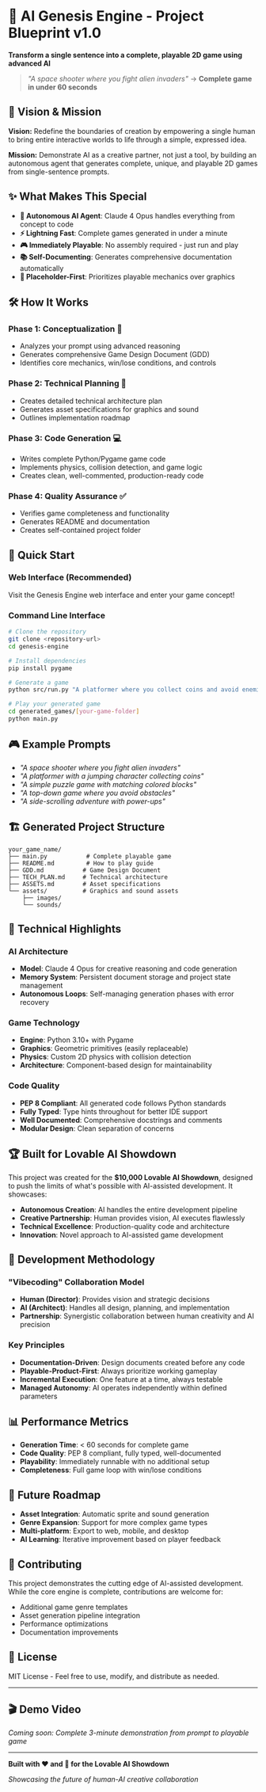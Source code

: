 
# 🚀 AI Genesis Engine - Project Blueprint v1.0

**Transform a single sentence into a complete, playable 2D game using advanced AI**

> *"A space shooter where you fight alien invaders"* → **Complete game in under 60 seconds**

## 🎯 Vision & Mission

**Vision:** Redefine the boundaries of creation by empowering a single human to bring entire interactive worlds to life through a simple, expressed idea.

**Mission:** Demonstrate AI as a creative partner, not just a tool, by building an autonomous agent that generates complete, unique, and playable 2D games from single-sentence prompts.

## ✨ What Makes This Special

- **🧠 Autonomous AI Agent**: Claude 4 Opus handles everything from concept to code
- **⚡ Lightning Fast**: Complete games generated in under a minute
- **🎮 Immediately Playable**: No assembly required - just run and play
- **📚 Self-Documenting**: Generates comprehensive documentation automatically
- **🎨 Placeholder-First**: Prioritizes playable mechanics over graphics

## 🛠️ How It Works

### Phase 1: Conceptualization 🧠
- Analyzes your prompt using advanced reasoning
- Generates comprehensive Game Design Document (GDD)
- Identifies core mechanics, win/lose conditions, and controls

### Phase 2: Technical Planning 🔧
- Creates detailed technical architecture plan
- Generates asset specifications for graphics and sound
- Outlines implementation roadmap

### Phase 3: Code Generation 💻
- Writes complete Python/Pygame game code
- Implements physics, collision detection, and game logic
- Creates clean, well-commented, production-ready code

### Phase 4: Quality Assurance ✅
- Verifies game completeness and functionality
- Generates README and documentation
- Creates self-contained project folder

## 🚀 Quick Start

### Web Interface (Recommended)
Visit the Genesis Engine web interface and enter your game concept!

### Command Line Interface
```bash
# Clone the repository
git clone <repository-url>
cd genesis-engine

# Install dependencies
pip install pygame

# Generate a game
python src/run.py "A platformer where you collect coins and avoid enemies"

# Play your generated game
cd generated_games/[your-game-folder]
python main.py
```

## 🎮 Example Prompts

- *"A space shooter where you fight alien invaders"*
- *"A platformer with a jumping character collecting coins"*
- *"A simple puzzle game with matching colored blocks"*
- *"A top-down game where you avoid obstacles"*
- *"A side-scrolling adventure with power-ups"*

## 🏗️ Generated Project Structure

```
your_game_name/
├── main.py           # Complete playable game
├── README.md         # How to play guide
├── GDD.md           # Game Design Document
├── TECH_PLAN.md     # Technical architecture
├── ASSETS.md        # Asset specifications
└── assets/          # Graphics and sound assets
    ├── images/
    └── sounds/
```

## 🎯 Technical Highlights

### AI Architecture
- **Model**: Claude 4 Opus for creative reasoning and code generation
- **Memory System**: Persistent document storage and project state management
- **Autonomous Loops**: Self-managing generation phases with error recovery

### Game Technology
- **Engine**: Python 3.10+ with Pygame
- **Graphics**: Geometric primitives (easily replaceable)
- **Physics**: Custom 2D physics with collision detection
- **Architecture**: Component-based design for maintainability

### Code Quality
- **PEP 8 Compliant**: All generated code follows Python standards
- **Fully Typed**: Type hints throughout for better IDE support
- **Well Documented**: Comprehensive docstrings and comments
- **Modular Design**: Clean separation of concerns

## 🏆 Built for Lovable AI Showdown

This project was created for the **$10,000 Lovable AI Showdown**, designed to push the limits of what's possible with AI-assisted development. It showcases:

- **Autonomous Creation**: AI handles the entire development pipeline
- **Creative Partnership**: Human provides vision, AI executes flawlessly
- **Technical Excellence**: Production-quality code and architecture
- **Innovation**: Novel approach to AI-assisted game development

## 🔧 Development Methodology

### "Vibecoding" Collaboration Model
- **Human (Director)**: Provides vision and strategic decisions
- **AI (Architect)**: Handles all design, planning, and implementation
- **Partnership**: Synergistic collaboration between human creativity and AI precision

### Key Principles
- **Documentation-Driven**: Design documents created before any code
- **Playable-Product-First**: Always prioritize working gameplay
- **Incremental Execution**: One feature at a time, always testable
- **Managed Autonomy**: AI operates independently within defined parameters

## 📊 Performance Metrics

- **Generation Time**: < 60 seconds for complete game
- **Code Quality**: PEP 8 compliant, fully typed, well-documented
- **Playability**: Immediately runnable with no additional setup
- **Completeness**: Full game loop with win/lose conditions

## 🚀 Future Roadmap

- **Asset Integration**: Automatic sprite and sound generation
- **Genre Expansion**: Support for more complex game types
- **Multi-platform**: Export to web, mobile, and desktop
- **AI Learning**: Iterative improvement based on player feedback

## 🤝 Contributing

This project demonstrates the cutting edge of AI-assisted development. While the core engine is complete, contributions are welcome for:

- Additional game genre templates
- Asset generation pipeline integration
- Performance optimizations
- Documentation improvements

## 📄 License

MIT License - Feel free to use, modify, and distribute as needed.

---

## 🎬 Demo Video

*Coming soon: Complete 3-minute demonstration from prompt to playable game*

---

**Built with ❤️ and 🤖 for the Lovable AI Showdown**

*Showcasing the future of human-AI creative collaboration*
